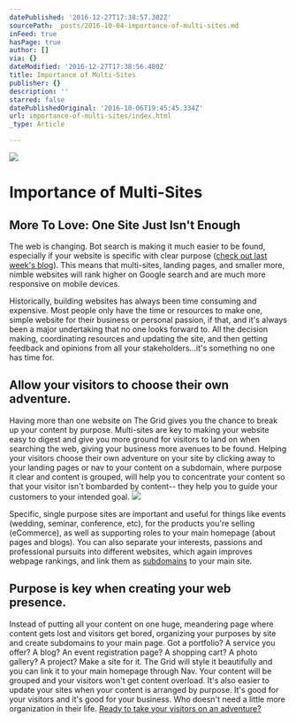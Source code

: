 ```yaml
---
datePublished: '2016-12-27T17:38:57.302Z'
sourcePath: _posts/2016-10-04-importance-of-multi-sites.md
inFeed: true
hasPage: true
author: []
via: {}
dateModified: '2016-12-27T17:38:56.480Z'
title: Importance of Multi-Sites
publisher: {}
description: ''
starred: false
datePublishedOriginal: '2016-10-06T19:45:45.334Z'
url: importance-of-multi-sites/index.html
_type: Article

---
```

![](https://the-grid-user-content.s3-us-west-2.amazonaws.com/e1a0f44d-3c25-4504-86b9-e8bc6f4a7bc4.jpg)

# **Importance of Multi-Sites**

## More To Love: One Site Just Isn't Enough

The web is changing. Bot search is making it much easier to be found, especially if your website is specific with clear purpose ([check out last week's blog][0]). This means that multi-sites, landing pages, and smaller more, nimble websites will rank higher on Google search and are much more responsive on mobile devices.

Historically, building websites has always been time consuming and expensive. Most people only have the time or resources to make one, simple website for their business or personal passion, if that, and it's always been a major undertaking that no one looks forward to. All the decision making, coordinating resources and updating the site, and then getting feedback and opinions from all your stakeholders...it's something no one has time for.

## Allow your visitors to choose their own adventure.

Having more than one website on The Grid gives you the chance to break up your content by purpose. Multi-sites are key to making your website easy to digest and give you more ground for visitors to land on when searching the web, giving your business more avenues to be found. Helping your visitors choose their own adventure on your site by clicking away to your landing pages or nav to your content on a subdomain, where purpose it clear and content is grouped, will help you to concentrate your content so that your visitor isn't bombarded by content-- they help you to guide your customers to your intended goal.
![](https://the-grid-user-content.s3-us-west-2.amazonaws.com/749548f8-9181-4840-a7b5-e68f6be2079d.jpg)

Specific, single purpose sites are important and useful for things like events (wedding, seminar, conference, etc), for the products you're selling (eCommerce), as well as supporting roles to your main homepage (about pages and blogs). You can also separate your interests, passions and professional pursuits into different websites, which again improves webpage rankings, and link them as [subdomains][1] to your main site.

## Purpose is key when creating your web presence.

Instead of putting all your content on one huge, meandering page where content gets lost and visitors get bored, organizing your purposes by site and create subdomains to your main page. Got a portfolio? A service you offer? A blog? An event registration page? A shopping cart? A photo gallery? A project? Make a site for it. The Grid will style it beautifully and you can link it to your main homepage through Nav. Your content will be grouped and your visitors won't get content overload. It's also easier to update your sites when your content is arranged by purpose. It's good for your visitors and it's good for your business. Who doesn't need a little more organization in their life.
[Ready to take your visitors on an adventure?][2]

[0]: https://blog.thegrid.io/the-wizard-of-gridsites-molly-your-new-ai-bff
[1]: http://help.thegrid.io/article/299-set-up-a-subdomain
[2]: https://plans.thegrid.io/pro/